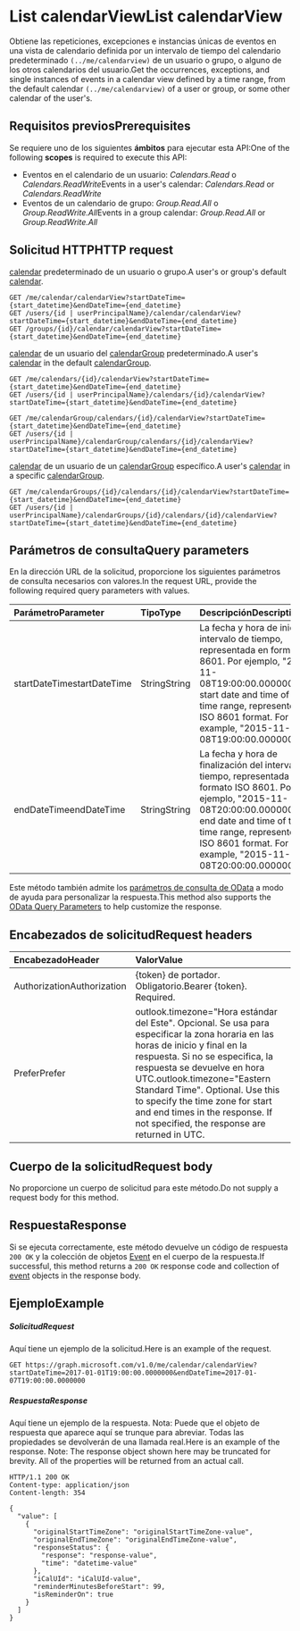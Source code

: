 # <a name="list-calendarview"></a><span data-ttu-id="d9d73-101">List calendarView</span><span class="sxs-lookup"><span data-stu-id="d9d73-101">List calendarView</span></span>

<span data-ttu-id="d9d73-102">Obtiene las repeticiones, excepciones e instancias únicas de eventos en una vista de calendario definida por un intervalo de tiempo del calendario predeterminado `(../me/calendarview)` de un usuario o grupo, o alguno de los otros calendarios del usuario.</span><span class="sxs-lookup"><span data-stu-id="d9d73-102">Get the occurrences, exceptions, and single instances of events in a calendar view defined by a time range, from the default calendar `(../me/calendarview)` of a user or group, or some other calendar of the user's.</span></span>

## <a name="prerequisites"></a><span data-ttu-id="d9d73-103">Requisitos previos</span><span class="sxs-lookup"><span data-stu-id="d9d73-103">Prerequisites</span></span>
<span data-ttu-id="d9d73-104">Se requiere uno de los siguientes **ámbitos** para ejecutar esta API:</span><span class="sxs-lookup"><span data-stu-id="d9d73-104">One of the following **scopes** is required to execute this API:</span></span>

* <span data-ttu-id="d9d73-105">Eventos en el calendario de un usuario: _Calendars.Read_ o _Calendars.ReadWrite_</span><span class="sxs-lookup"><span data-stu-id="d9d73-105">Events in a user's calendar: _Calendars.Read_ or _Calendars.ReadWrite_</span></span>
* <span data-ttu-id="d9d73-106">Eventos de un calendario de grupo: _Group.Read.All_ o _Group.ReadWrite.All_</span><span class="sxs-lookup"><span data-stu-id="d9d73-106">Events in a group calendar: _Group.Read.All_ or _Group.ReadWrite.All_</span></span>

## <a name="http-request"></a><span data-ttu-id="d9d73-107">Solicitud HTTP</span><span class="sxs-lookup"><span data-stu-id="d9d73-107">HTTP request</span></span>

<span data-ttu-id="d9d73-108">[calendar](../resources/calendar.md) predeterminado de un usuario o grupo.</span><span class="sxs-lookup"><span data-stu-id="d9d73-108">A user's or group's default [calendar](../resources/calendar.md).</span></span>

<!-- { "blockType": "ignored" } -->
```http
GET /me/calendar/calendarView?startDateTime={start_datetime}&endDateTime={end_datetime}
GET /users/{id | userPrincipalName}/calendar/calendarView?startDateTime={start_datetime}&endDateTime={end_datetime}
GET /groups/{id}/calendar/calendarView?startDateTime={start_datetime}&endDateTime={end_datetime}
```

<span data-ttu-id="d9d73-109">[calendar](../resources/calendar.md) de un usuario del [calendarGroup](../resources/calendargroup.md) predeterminado.</span><span class="sxs-lookup"><span data-stu-id="d9d73-109">A user's [calendar](../resources/calendar.md) in the default [calendarGroup](../resources/calendargroup.md).</span></span>
<!-- { "blockType": "ignored" } -->
```http
GET /me/calendars/{id}/calendarView?startDateTime={start_datetime}&endDateTime={end_datetime}
GET /users/{id | userPrincipalName}/calendars/{id}/calendarView?startDateTime={start_datetime}&endDateTime={end_datetime}

GET /me/calendarGroup/calendars/{id}/calendarView?startDateTime={start_datetime}&endDateTime={end_datetime}
GET /users/{id | userPrincipalName}/calendarGroup/calendars/{id}/calendarView?startDateTime={start_datetime}&endDateTime={end_datetime}
```

<span data-ttu-id="d9d73-110">[calendar](../resources/calendar.md) de un usuario de un [calendarGroup](../resources/calendargroup.md) específico.</span><span class="sxs-lookup"><span data-stu-id="d9d73-110">A user's [calendar](../resources/calendar.md) in a specific [calendarGroup](../resources/calendargroup.md).</span></span>
<!-- { "blockType": "ignored" } -->
```http
GET /me/calendarGroups/{id}/calendars/{id}/calendarView?startDateTime={start_datetime}&endDateTime={end_datetime}
GET /users/{id | userPrincipalName}/calendarGroups/{id}/calendars/{id}/calendarView?startDateTime={start_datetime}&endDateTime={end_datetime}
```

## <a name="query-parameters"></a><span data-ttu-id="d9d73-111">Parámetros de consulta</span><span class="sxs-lookup"><span data-stu-id="d9d73-111">Query parameters</span></span>

<span data-ttu-id="d9d73-112">En la dirección URL de la solicitud, proporcione los siguientes parámetros de consulta necesarios con valores.</span><span class="sxs-lookup"><span data-stu-id="d9d73-112">In the request URL, provide the following required query parameters with values.</span></span>

| <span data-ttu-id="d9d73-113">Parámetro</span><span class="sxs-lookup"><span data-stu-id="d9d73-113">Parameter</span></span>    | <span data-ttu-id="d9d73-114">Tipo</span><span class="sxs-lookup"><span data-stu-id="d9d73-114">Type</span></span>   |<span data-ttu-id="d9d73-115">Descripción</span><span class="sxs-lookup"><span data-stu-id="d9d73-115">Description</span></span>|
|:---------------|:--------|:----------|
|<span data-ttu-id="d9d73-116">startDateTime</span><span class="sxs-lookup"><span data-stu-id="d9d73-116">startDateTime</span></span>|<span data-ttu-id="d9d73-117">String</span><span class="sxs-lookup"><span data-stu-id="d9d73-117">String</span></span>|<span data-ttu-id="d9d73-p101">La fecha y hora de inicio del intervalo de tiempo, representada en formato ISO 8601. Por ejemplo, "2015-11-08T19:00:00.0000000".</span><span class="sxs-lookup"><span data-stu-id="d9d73-p101">The start date and time of the time range, represented in ISO 8601 format. For example, "2015-11-08T19:00:00.0000000".</span></span>|
|<span data-ttu-id="d9d73-120">endDateTime</span><span class="sxs-lookup"><span data-stu-id="d9d73-120">endDateTime</span></span>|<span data-ttu-id="d9d73-121">String</span><span class="sxs-lookup"><span data-stu-id="d9d73-121">String</span></span>|<span data-ttu-id="d9d73-p102">La fecha y hora de finalización del intervalo de tiempo, representada en formato ISO 8601. Por ejemplo, "2015-11-08T20:00:00.0000000".</span><span class="sxs-lookup"><span data-stu-id="d9d73-p102">The end date and time of the time range, represented in ISO 8601 format. For example, "2015-11-08T20:00:00.0000000".</span></span>|

<span data-ttu-id="d9d73-124">Este método también admite los [parámetros de consulta de OData](http://developer.microsoft.com/en-us/graph/docs/overview/query_parameters) a modo de ayuda para personalizar la respuesta.</span><span class="sxs-lookup"><span data-stu-id="d9d73-124">This method also supports the [OData Query Parameters](http://developer.microsoft.com/en-us/graph/docs/overview/query_parameters) to help customize the response.</span></span>
## <a name="request-headers"></a><span data-ttu-id="d9d73-125">Encabezados de solicitud</span><span class="sxs-lookup"><span data-stu-id="d9d73-125">Request headers</span></span>
| <span data-ttu-id="d9d73-126">Encabezado</span><span class="sxs-lookup"><span data-stu-id="d9d73-126">Header</span></span>       | <span data-ttu-id="d9d73-127">Valor</span><span class="sxs-lookup"><span data-stu-id="d9d73-127">Value</span></span> |
|:---------------|:--------|
| <span data-ttu-id="d9d73-128">Authorization</span><span class="sxs-lookup"><span data-stu-id="d9d73-128">Authorization</span></span>  | <span data-ttu-id="d9d73-p103">{token} de portador. Obligatorio.</span><span class="sxs-lookup"><span data-stu-id="d9d73-p103">Bearer {token}. Required.</span></span>  |
| <span data-ttu-id="d9d73-131">Prefer</span><span class="sxs-lookup"><span data-stu-id="d9d73-131">Prefer</span></span>  | <span data-ttu-id="d9d73-p104">outlook.timezone="Hora estándar del Este". Opcional. Se usa para especificar la zona horaria en las horas de inicio y final en la respuesta. Si no se especifica, la respuesta se devuelve en hora UTC.</span><span class="sxs-lookup"><span data-stu-id="d9d73-p104">outlook.timezone="Eastern Standard Time". Optional. Use this to specify the time zone for start and end times in the response. If not specified, the response are returned in UTC.</span></span> |

## <a name="request-body"></a><span data-ttu-id="d9d73-136">Cuerpo de la solicitud</span><span class="sxs-lookup"><span data-stu-id="d9d73-136">Request body</span></span>
<span data-ttu-id="d9d73-137">No proporcione un cuerpo de solicitud para este método.</span><span class="sxs-lookup"><span data-stu-id="d9d73-137">Do not supply a request body for this method.</span></span>

## <a name="response"></a><span data-ttu-id="d9d73-138">Respuesta</span><span class="sxs-lookup"><span data-stu-id="d9d73-138">Response</span></span>

<span data-ttu-id="d9d73-139">Si se ejecuta correctamente, este método devuelve un código de respuesta `200 OK` y la colección de objetos [Event](../resources/event.md) en el cuerpo de la respuesta.</span><span class="sxs-lookup"><span data-stu-id="d9d73-139">If successful, this method returns a `200 OK` response code and collection of [event](../resources/event.md) objects in the response body.</span></span>
## <a name="example"></a><span data-ttu-id="d9d73-140">Ejemplo</span><span class="sxs-lookup"><span data-stu-id="d9d73-140">Example</span></span>
##### <a name="request"></a><span data-ttu-id="d9d73-141">Solicitud</span><span class="sxs-lookup"><span data-stu-id="d9d73-141">Request</span></span>
<span data-ttu-id="d9d73-142">Aquí tiene un ejemplo de la solicitud.</span><span class="sxs-lookup"><span data-stu-id="d9d73-142">Here is an example of the request.</span></span>
<!-- {
  "blockType": "request",
  "name": "get_calendarview"
}-->
```http
GET https://graph.microsoft.com/v1.0/me/calendar/calendarView?startDateTime=2017-01-01T19:00:00.0000000&endDateTime=2017-01-07T19:00:00.0000000
```
##### <a name="response"></a><span data-ttu-id="d9d73-143">Respuesta</span><span class="sxs-lookup"><span data-stu-id="d9d73-143">Response</span></span>
<span data-ttu-id="d9d73-p105">Aquí tiene un ejemplo de la respuesta. Nota: Puede que el objeto de respuesta que aparece aquí se trunque para abreviar. Todas las propiedades se devolverán de una llamada real.</span><span class="sxs-lookup"><span data-stu-id="d9d73-p105">Here is an example of the response. Note: The response object shown here may be truncated for brevity. All of the properties will be returned from an actual call.</span></span>
<!-- {
  "blockType": "response",
  "truncated": true,
  "@odata.type": "microsoft.graph.event",
  "isCollection": true
} -->
```http
HTTP/1.1 200 OK
Content-type: application/json
Content-length: 354

{
  "value": [
    {
      "originalStartTimeZone": "originalStartTimeZone-value",
      "originalEndTimeZone": "originalEndTimeZone-value",
      "responseStatus": {
        "response": "response-value",
        "time": "datetime-value"
      },
      "iCalUId": "iCalUId-value",
      "reminderMinutesBeforeStart": 99,
      "isReminderOn": true
    }
  ]
}
```

<!-- uuid: 8fcb5dbc-d5aa-4681-8e31-b001d5168d79
2015-10-25 14:57:30 UTC -->
<!-- {
  "type": "#page.annotation",
  "description": "List calendarView",
  "keywords": "",
  "section": "documentation",
  "tocPath": ""
}-->
